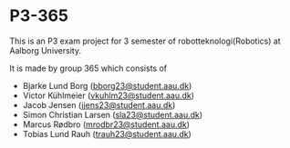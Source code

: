 # P3-365

This is an P3 exam project for 3 semester of robotteknologi(Robotics) at Aalborg University.

It is made by group 365 which consists of

- Bjarke Lund Borg (bborg23@student.aau.dk)
- Victor Kühlmeier (vkuhlm23@student.aau.dk)
- Jacob Jensen (jjens23@student.aau.dk)
- Simon Christian Larsen (sla23@student.aau.dk)
- Marcus Rødbro (mrodbr23@student.aau.dk)
- Tobias Lund Rauh (trauh23@student.aau.dk)
